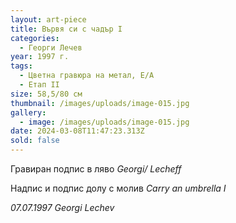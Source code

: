 ```yaml
---
layout: art-piece
title: Вървя си с чадър I
categories:
  - Георги Лечев
year: 1997 г.
tags:
  - Цветна гравюра на метал, Е/А
  - Етап II
size: 58,5/80 см
thumbnail: /images/uploads/image-015.jpg
gallery:
  - image: /images/uploads/image-015.jpg
date: 2024-03-08T11:47:23.313Z
sold: false
---
```

Гравиран подпис в ляво *Georgi/ Lecheff*

Надпис и подпис долу с молив *Carry an umbrella I*

*07.07.1997 Georgi Lechev*

